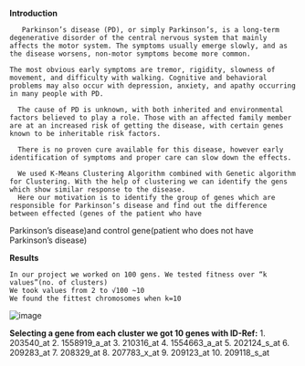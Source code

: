 **Introduction**

       Parkinson’s disease (PD), or simply Parkinson’s, is a long-term degenerative disorder of the central nervous system that mainly affects the motor system. The symptoms usually emerge slowly, and as the disease worsens, non-motor symptoms become more common.
       
    The most obvious early symptoms are tremor, rigidity, slowness of movement, and difficulty with walking. Cognitive and behavioral problems may also occur with depression, anxiety, and apathy occurring in many people with PD.
    
      The cause of PD is unknown, with both inherited and environmental factors believed to play a role. Those with an affected family member are at an increased risk of getting the disease, with certain genes known to be inheritable risk factors.
      
      There is no proven cure available for this disease, however early identification of symptoms and proper care can slow down the effects.
      
      We used K-Means Clustering Algorithm combined with Genetic algorithm for Clustering. With the help of clustering we can identify the gens which show similar response to the disease.
      Here our motivation is to identify the group of genes which are responsible for Parkinson’s disease and find out the difference between effected (genes of the patient who have
Parkinson’s disease)and control gene(patient who does not have Parkinson’s disease)
 

**Results**

    In our project we worked on 100 gens. We tested fitness over “k values”(no. of clusters)
    We took values from 2 to √100 ~10
    We found the fittest chromosomes when k=10
    
![image](https://github.com/DWalkar/PD/assets/132969788/2e819a77-1272-4ad2-ba13-7715793c6cca)


    
**Selecting a gene from each cluster we got 10 genes with ID-Ref:**
    1. 203540_at
    2. 1558919_a_at
    3. 210316_at
    4. 1554663_a_at
    5. 202124_s_at
    6. 209283_at
    7. 208329_at
    8. 207783_x_at
    9. 209123_at
    10. 209118_s_at
